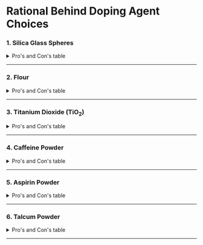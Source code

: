 # Rational Behind Doping Agent Choices


### 1. Silica Glass Spheres

<details>
  <summary>Pro's and Con's table</summary>
  
    <table style="width:100%">
      <tr>
        <th>Pros</th>
        <th>Cons</th>
      </tr>

      <tr>
        <td>Will not dissolve</td>
        <td>Very reflective (usually too much)</td>
      </tr>

      <tr>
        <td>Different sizes</td>
        <td>Not readily available</td>
      </tr>

      <tr>
        <td>Will never decompose</td>
        <td>PPE required</td>
      </tr>

      <tr>
        <td></td>
        <td>Difficult to uniformly mix such small quantities</td>
      </tr>
    </table>
</details>

---

### 2. Flour

<details>
  <summary>Pro's and Con's table</summary>

    <table style="width:100%">
      <tr>
        <th>Pros</th>
        <th>Cons</th>
      </tr>

      <tr>
        <td>Both polar and non polar</td>
        <td>May decompose over time</td>
      </tr>

      <tr>
        <td>affordable</td>
        <td></td>
      </tr>
    </table>

</details>

---

### 3. Titanium Dioxide (TiO<sub>2</sub>)

<details>
  <summary>Pro's and Con's table</summary>

    <table style="width:100%">
      <tr>
        <th>Pros</th>
        <th>Cons</th>
      </tr>

      <tr>
        <td>will not dissolve</td>
        <td>More expensive</td>
      </tr>

      <tr>
        <td>Will not decompose</td>
        <td>Possible carcinogen</td>
      </tr>
    </table>

</details>

---

### 4. Caffeine Powder

<details>
  <summary>Pro's and Con's table</summary>

    <table style="width:100%">
      <tr>
        <th>Pros</th>
        <th>Cons</th>
      </tr>

      <tr>
        <td>will not dissolve fully</td>
        <td>More difficult to get uniform powder</td>
      </tr>

      <tr>
        <td>Will not decompose quickly</td>
        <td>Drug</td>
      </tr>

      <tr>
        <td>Affordable</td>
        <td></td>
      </tr>
    </table>

</details>

---

### 5. Aspirin Powder

<details>
  <summary>Pro's and Con's table</summary>

    <table style="width:100%">
      <tr>
        <th>Pros</th>
        <th>Cons</th>
      </tr>

      <tr>
        <td>Both polar and non polar parts (Partially dissolve)</td>
        <td>Not all pills are the same (ie. coatings)</td>
      </tr>

      <tr>
        <td>Affordable</td>
        <td>Drug</td>
      </tr>

      <tr>
        <td>Unlikely to decompose</td>
        <td>Difficult to get to uniform powder</td>
      </tr>
    </table>

</details>

---

### 6. Talcum Powder

<details>
  <summary>Pro's and Con's table</summary>

    <table style="width:100%">
      <tr>
        <th>Pros</th>
        <th>Cons</th>
      </tr>

      <tr>
        <td>Non organic, has long shelf life</td>
        <td>Some have added ingredients</td>
      </tr>

      <tr>
        <td>Affordable</td>
        <td>May clump together during mixing stage</td>
      </tr>
    </table>

</details>

---

